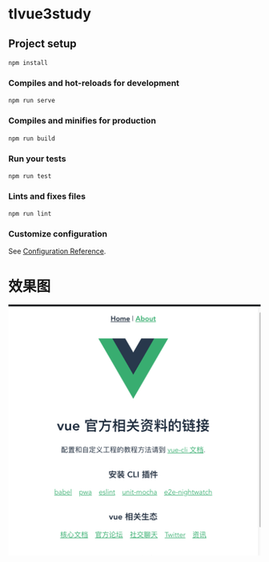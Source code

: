 # tlvue3study

## Project setup
```
npm install
```

### Compiles and hot-reloads for development
```
npm run serve
```

### Compiles and minifies for production
```
npm run build
```

### Run your tests
```
npm run test
```

### Lints and fixes files
```
npm run lint
```

### Customize configuration
See [Configuration Reference](https://cli.vuejs.org/config/).


# 效果图
![Image text](https://raw.githubusercontent.com/iWebHome/tlvue3study/vue3-cli-2.1/pictures/2.1.png)
